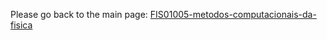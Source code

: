 Please go back to the main page: <a href="https://github.com/fermyno/bachelor-of-Science-in-Physics/tree/main/FIS01005-metodos-computacionais-da-fisica">FIS01005-metodos-computacionais-da-fisica</a>
